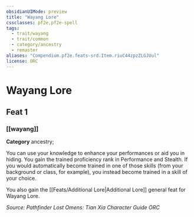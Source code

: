 ```yaml
---
obsidianUIMode: preview
title: "Wayang Lore"
cssclasses: pf2e,pf2e-spell
tags:
  - trait/wayang
  - trait/common
  - category/ancestry
  - remaster
aliases: "Compendium.pf2e.feats-srd.Item.riuC44zpzZLGJUul"
license: ORC
---
```

# Wayang Lore
## Feat 1
### [[wayang]]

**Category** ancestry; 




You can use your knowledge to enhance your performances or aid you in hiding. You gain the trained proficiency rank in Performance and Stealth. If you would automatically become trained in one of those skills (from your background or class, for example), you instead become trained in a skill of your choice.

You also gain the [[Feats/Additional Lore|Additional Lore]] general feat for Wayang Lore.

*Source: Pathfinder Lost Omens: Tian Xia Character Guide*
*ORC*